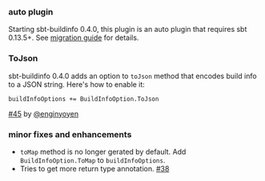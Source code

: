   [38]: https://github.com/sbt/sbt-buildinfo/issues/38
  [45]: https://github.com/sbt/sbt-buildinfo/pull/45
  [@enginyoyen]: https://github.com/enginyoyen

### auto plugin

Starting sbt-buildinfo 0.4.0, this plugin is an auto plugin that requires sbt 0.13.5+.
See [migration guide](https://github.com/sbt/sbt-buildinfo/blob/master/Migration.md) for details.

### ToJson

sbt-buildinfo 0.4.0 adds an option to `toJson` method that encodes build info to a JSON string.
Here's how to enable it:

    buildInfoOptions += BuildInfoOption.ToJson

[#45][45] by [@enginyoyen][@enginyoyen]

### minor fixes and enhancements

- `toMap` method is no longer gerated by default. Add `BuildInfoOption.ToMap` to `buildInfoOptions`.
- Tries to get more return type annotation. [#38][38]
